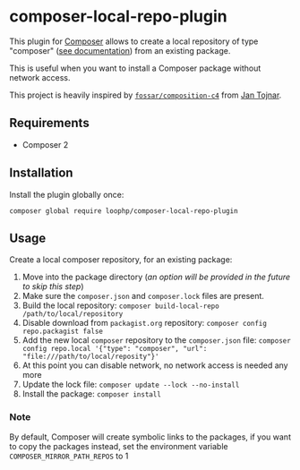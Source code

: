 # composer-local-repo-plugin

This plugin for [Composer][composer website] allows to create a local repository
of type "composer" ([see documentation][composer repository]) from an existing
package.

This is useful when you want to install a Composer package without network
access.

This project is heavily inspired by
[`fossar/composition-c4`][fossar/composition-c4] from [Jan Tojnar][Jan Tojnar].

## Requirements

- Composer 2

## Installation

Install the plugin globally once:

```
composer global require loophp/composer-local-repo-plugin
```

## Usage

Create a local composer repository, for an existing package:

1. Move into the package directory (*an option will be provided in the future to skip this step*)
2. Make sure the `composer.json` and `composer.lock` files are present.
3. Build the local repository: `composer build-local-repo /path/to/local/repository`
4. Disable download from `packagist.org` repository: `composer config repo.packagist false`
5. Add the new local `composer` repository to the `composer.json` file: `composer config repo.local '{"type": "composer", "url": "file:///path/to/local/reposity"}'`
6. At this point you can disable network, no network access is needed any more
7. Update the lock file: `composer update --lock --no-install`
8. Install the package: `composer install`

### Note

By default, Composer will create symbolic links to the packages, if you want to
copy the packages instead, set the environment variable
`COMPOSER_MIRROR_PATH_REPOS` to 1

[composer website]: https://getcomposer.org/
[fossar/composition-c4]: https://github.com/fossar/composition-c4/
[Jan Tojnar]: https://github.com/jtojnar
[composer repository]: https://getcomposer.org/doc/05-repositories.md#composer
